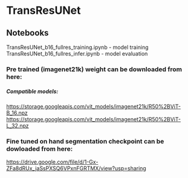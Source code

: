 # TransResUNet

## Notebooks
TransResUNet_b16_fullres_training.ipynb - model training
TransResUNet_b16_fullres_infer.ipynb - model evaluation

### Pre trained (imagenet21k) weight can be downloaded from here: 
##### Compatible models: 
https://storage.googleapis.com/vit_models/imagenet21k/R50%2BViT-B_16.npz
https://storage.googleapis.com/vit_models/imagenet21k/R50%2BViT-L_32.npz

### Fine tuned on hand segmentation checkpoint can be dowloaded from here:
https://drive.google.com/file/d/1-Gx-ZFa8dRUx_jaSsPXSQ6VPxnFGRTMX/view?usp=sharing
